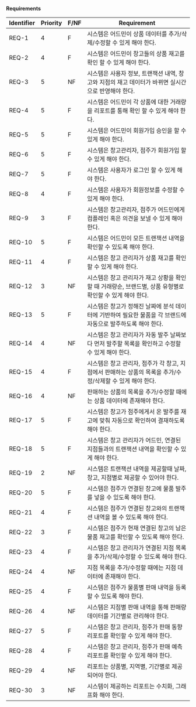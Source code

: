 **Requirements**

| Identifier | Priority | F/NF | Requirement                                                  |
| ---------- | -------- | ---- | ------------------------------------------------------------ |
| REQ-1      | 4        | F    | 시스템은 어드민이 상품 데이터를 추가/삭제/수정할 수 있게 해야 한다. |
| REQ-2      | 4        | F    | 시스템은 어드민이 창고들의 상품 재고를 확인 할 수  있게 해야 한다. |
| REQ-3      | 5        | NF   | 시스템은 사용자 정보, 트랜잭션 내역, 창고와 지점의  재고 데이터가 바뀌면 실시간으로 반영해야 한다. |
| REQ-4      | 5        | F    | 시스템은 어드민이 각 상품에 대한 거래량을 리포트를  통해 확인 할 수 있게 해야 한다. |
| REQ-5      | 5        | F    | 시스템은 어드민이 회원가입 승인을 할 수 있게 해야  한다.     |
| REQ-6      | 5        | F    | 시스템은 창고관리자, 점주가 회원가입 할 수 있게 해야  한다.  |
| REQ-7      | 5        | F    | 시스템은 사용자가 로그인 할 수 있게 해야 한다.               |
| REQ-8      | 4        | F    | 시스템은 사용자가 회원정보를 수정할 수 있게 해야  한다.      |
| REQ-9      | 3        | F    | 시스템은 창고관리자, 점주가 어드민에게 컴플레인 혹은  의견을 보낼 수 있게 해야 한다. |
| REQ-10     | 5        | F    | 시스템은 어드민이 모든 트랜잭션 내역을 확인할 수  있도록 해야 한다. |
| REQ-11     | 4        | F    | 시스템은 창고 관리자가 상품 재고를 확인할 수 있게  해야 한다. |
| REQ-12     | 3        | NF   | 시스템은 창고 관리자가 재고 상황을 확인할 때  거래량순, 브랜드별, 상품 유형별로 확인할 수 있게 해야 한다. |
| REQ-13     | 5        | F    | 시스템은 창고가 정해진 날짜에 분석 데이터에 기반하여  필요한 물품을 각 브랜드에 자동으로 발주하도록 해야 한다. |
| REQ-14     | 4        | NF   | 시스템은 창고 관리자가 자동 발주 날짜보다 먼저 발주할  목록을 확인하고 수정할 수 있게 해야 한다. |
| REQ-15     | 4        | F    | 시스템은 창고 관리자, 점주가 각 창고, 지점에서  판매하는 상품의 목록을 추가/수정/삭제할 수 있게 해야 한다. |
| REQ-16     | 4        | NF   | 판매하는 상품의 목록을 추가/수정할 때에는 상품  데이터에 존재해야 한다. |
| REQ-17     | 5        | F    | 시스템은 창고가 점주에게서 온 발주를 재고에 맞춰  자동으로 확인하여 결재하도록 해야 한다. |
| REQ-18     | 5        | F    | 시스템은 창고 관리자가 어드민, 연결된 지점들과의  트랜잭션 내역을 확인할 수 있게 해야 한다. |
| REQ-19     | 2        | NF   | 시스템은 트랜잭션 내역을 제공할때 날짜, 창고,  지점별로 제공할 수 있어야 한다. |
| REQ-20     | 5        | F    | 시스템은 점주가 연결된 창고에 물품 발주를 넣을 수  있도록 해야 한다. |
| REQ-21     | 4        | F    | 시스템은 점주가 연결된 창고와의 트랜잭션 내역을 볼 수  있도록 해야 한다. |
| REQ-22     | 3        | F    | 시스템은 점주가 현재 연결된 창고의 남은 물품 재고를  확인할 수 있도록 해야 한다. |
| REQ-23     | 4        | F    | 시스템은 창고 관리자가 연결된 지점 목록을  추가/삭제/수정할 수 있도록 해야 한다. |
| REQ-24     | 4        | NF   | 지점 목록을 추가/수정할 때에는 지점 데이터에 존재해야  한다. |
| REQ-25     | 4        | F    | 시스템은 점주가 물품별 판매 내역을 등록할 수 있도록  해야 한다. |
| REQ-26     | 4        | NF   | 시스템은 지점별 판매 내역을 통해 판매량 데이터를  기간별로 관리해야 한다. |
| REQ-27     | 5        | F    | 시스템은 창고 관리자, 점주가 판매 동향 리포트를  확인할 수 있게 해야 한다. |
| REQ-28     | 4        | F    | 시스템은 창고 관리자, 점주가 판매 예측 리포트를  확인할 수 있게 해야 한다. |
| REQ-29     | 4        | NF   | 리포트는 상품별, 지역별, 기간별로 제공되어야 한다.           |
| REQ-30     | 3        | NF   | 시스템이 제공하는 리포트는 수치화, 그래프화 해야  한다.      |
